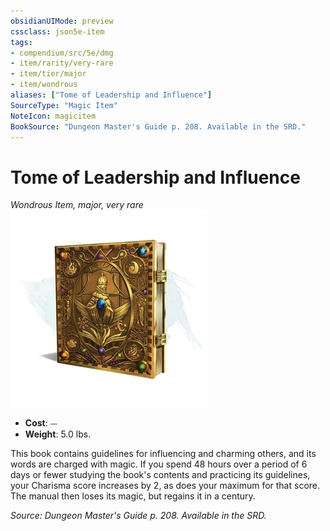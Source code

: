 ```yaml
---
obsidianUIMode: preview
cssclass: json5e-item
tags:
- compendium/src/5e/dmg
- item/rarity/very-rare
- item/tier/major
- item/wondrous
aliases: ["Tome of Leadership and Influence"]
SourceType: "Magic Item"
NoteIcon: magicitem
BookSource: "Dungeon Master's Guide p. 208. Available in the SRD."
---
```

# Tome of Leadership and Influence
*Wondrous Item, major, very rare*  
![](https://raw.githubusercontent.com/5etools-mirror-2/5etools-img/main/items/DMG/Tome%20of%20Leadership%20and%20Influence.webp#right)  

- **Cost**: ⏤
- **Weight**: 5.0 lbs.

This book contains guidelines for influencing and charming others, and its words are charged with magic. If you spend 48 hours over a period of 6 days or fewer studying the book's contents and practicing its guidelines, your Charisma score increases by 2, as does your maximum for that score. The manual then loses its magic, but regains it in a century.

*Source: Dungeon Master's Guide p. 208. Available in the SRD.*